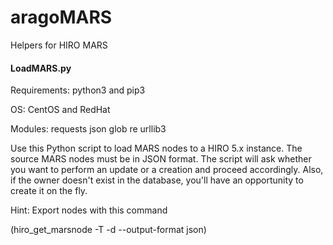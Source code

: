 # aragoMARS
Helpers for HIRO MARS 

#### LoadMARS.py

Requirements: python3 and pip3

OS: CentOS and RedHat

Modules: requests json glob re urllib3

Use this Python script to load MARS nodes to a HIRO 5.x instance. The source MARS nodes must be in JSON format. The script will ask whether you want to perform an update or a creation and proceed accordingly. Also, if the owner doesn't exist in the database, you'll have an opportunity to create it on the fly. 

Hint: Export nodes with this command

(hiro_get_marsnode -T <token> -d <some directory> --output-format json)
